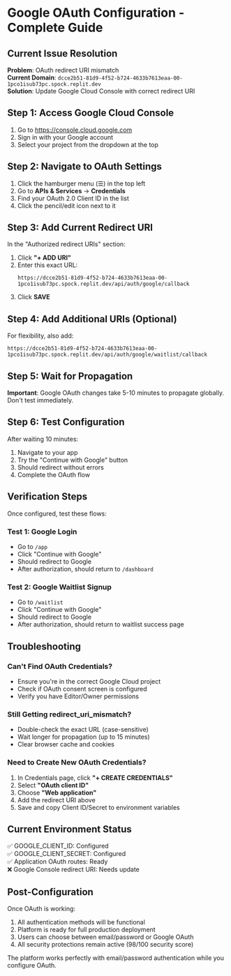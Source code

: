 # Google OAuth Configuration - Complete Guide

## Current Issue Resolution

**Problem**: OAuth redirect URI mismatch  
**Current Domain**: `dcce2b51-81d9-4f52-b724-4633b7613eaa-00-1pco1isub73pc.spock.replit.dev`  
**Solution**: Update Google Cloud Console with correct redirect URI

## Step 1: Access Google Cloud Console

1. Go to https://console.cloud.google.com
2. Sign in with your Google account
3. Select your project from the dropdown at the top

## Step 2: Navigate to OAuth Settings

1. Click the hamburger menu (☰) in the top left
2. Go to **APIs & Services** → **Credentials**
3. Find your OAuth 2.0 Client ID in the list
4. Click the pencil/edit icon next to it

## Step 3: Add Current Redirect URI

In the "Authorized redirect URIs" section:

1. Click **"+ ADD URI"**
2. Enter this exact URL:
   ```
   https://dcce2b51-81d9-4f52-b724-4633b7613eaa-00-1pco1isub73pc.spock.replit.dev/api/auth/google/callback
   ```
3. Click **SAVE**

## Step 4: Add Additional URIs (Optional)

For flexibility, also add:
```
https://dcce2b51-81d9-4f52-b724-4633b7613eaa-00-1pco1isub73pc.spock.replit.dev/api/auth/google/waitlist/callback
```

## Step 5: Wait for Propagation

**Important**: Google OAuth changes take 5-10 minutes to propagate globally. Don't test immediately.

## Step 6: Test Configuration

After waiting 10 minutes:

1. Navigate to your app
2. Try the "Continue with Google" button
3. Should redirect without errors
4. Complete the OAuth flow

## Verification Steps

Once configured, test these flows:

### Test 1: Google Login
- Go to `/app`
- Click "Continue with Google"
- Should redirect to Google
- After authorization, should return to `/dashboard`

### Test 2: Google Waitlist Signup
- Go to `/waitlist` 
- Click "Continue with Google"
- Should redirect to Google
- After authorization, should return to waitlist success page

## Troubleshooting

### Can't Find OAuth Credentials?
- Ensure you're in the correct Google Cloud project
- Check if OAuth consent screen is configured
- Verify you have Editor/Owner permissions

### Still Getting redirect_uri_mismatch?
- Double-check the exact URL (case-sensitive)
- Wait longer for propagation (up to 15 minutes)
- Clear browser cache and cookies

### Need to Create New OAuth Credentials?
1. In Credentials page, click **"+ CREATE CREDENTIALS"**
2. Select **"OAuth client ID"**
3. Choose **"Web application"**
4. Add the redirect URI above
5. Save and copy Client ID/Secret to environment variables

## Current Environment Status

✅ GOOGLE_CLIENT_ID: Configured  
✅ GOOGLE_CLIENT_SECRET: Configured  
✅ Application OAuth routes: Ready  
❌ Google Console redirect URI: Needs update  

## Post-Configuration

Once OAuth is working:
1. All authentication methods will be functional
2. Platform is ready for full production deployment
3. Users can choose between email/password or Google OAuth
4. All security protections remain active (98/100 security score)

The platform works perfectly with email/password authentication while you configure OAuth.